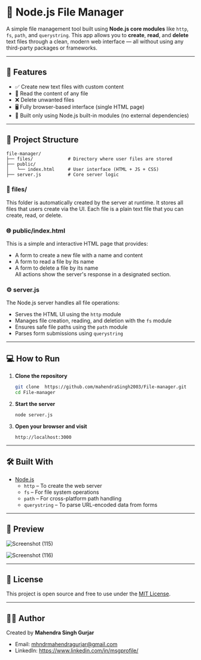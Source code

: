# 📁 Node.js File Manager

A simple file management tool built using **Node.js core modules** like `http`, `fs`, `path`, and `querystring`. This app allows you to **create**, **read**, and **delete** text files through a clean, modern web interface — all without using any third-party packages or frameworks.

---

## 🚀 Features

- ✅ Create new text files with custom content  
- 📖 Read the content of any file  
- ❌ Delete unwanted files  
- 🖥️ Fully browser-based interface (single HTML page)  
- 🧩 Built only using Node.js built-in modules (no external dependencies)

---

## 📂 Project Structure

```
file-manager/
├── files/             # Directory where user files are stored
├── public/
│   └── index.html     # User interface (HTML + JS + CSS)
├── server.js          # Core server logic
```

### 📁 files/
This folder is automatically created by the server at runtime. It stores all files that users create via the UI. Each file is a plain text file that you can create, read, or delete.

### 🌐 public/index.html
This is a simple and interactive HTML page that provides:
- A form to create a new file with a name and content
- A form to read a file by its name
- A form to delete a file by its name  
All actions show the server's response in a designated section.

### ⚙️ server.js
The Node.js server handles all file operations:
- Serves the HTML UI using the `http` module
- Manages file creation, reading, and deletion with the `fs` module
- Ensures safe file paths using the `path` module
- Parses form submissions using `querystring`

---

## 💻 How to Run

1. **Clone the repository**
   ```bash
   git clone  https://github.com/mahendraSingh2003/File-manager.git
   cd File-manager
   ```

2. **Start the server**
   ```bash
   node server.js
   ```

3. **Open your browser and visit**
   ```
   http://localhost:3000
   ```

---

## 🛠 Built With

- [Node.js](https://nodejs.org/)
  - `http` – To create the web server
  - `fs` – For file system operations
  - `path` – For cross-platform path handling
  - `querystring` – To parse URL-encoded data from forms

---

## 📸 Preview
![Screenshot (115)](https://github.com/user-attachments/assets/6188181b-7ce5-4c5b-97cb-61993c72fbdf)

![Screenshot (116)](https://github.com/user-attachments/assets/2684c866-14b1-46c7-bfcd-b6b2fd8d059c)

---

## 📄 License

This project is open source and free to use under the [MIT License](LICENSE).

---

## 🙋‍♂️ Author

Created by **Mahendra Singh Gurjar**  
- Email: mhndrmahendragurjar@gmail.com  
- LinkedIn: https://www.linkedin.com/in/msgprofile/
